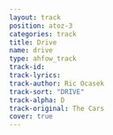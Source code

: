 ```yaml
---
layout: track
position: atoz-3
categories: track
title: Drive
name: drive
type: ahfow_track
track-id: 
track-lyrics: 
track-author: Ric Ocasek
track-sort: "DRIVE"
track-alpha: D
track-original: The Cars
cover: true
---
```

